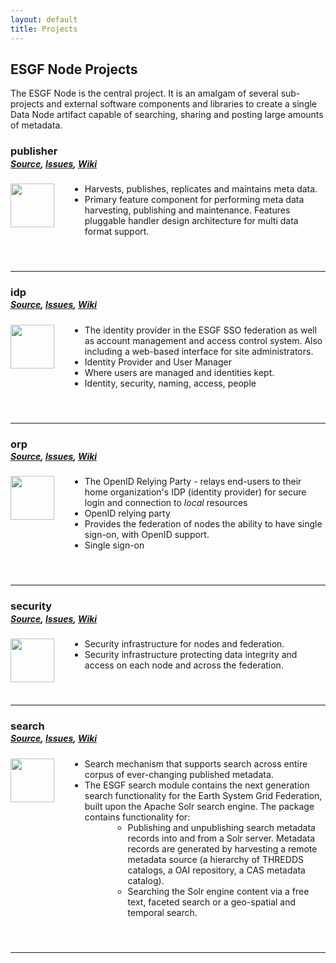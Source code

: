 ```yaml
---
layout: default
title: Projects
---
```


<style>
  ul {
    margin-left: 95px;
  }
  ul ul {
    margin: 0 0 0 45px;
  }
  hr, h4 {
    margin-top: 55px;
  }
  h5 {
    margin-top: -15px;
  }
  img.project-icon {
    height: 70px;
    border: none;
    float: left;
    height: 70px;
    width: 70px;
  }
</style>

## ESGF Node Projects

The ESGF Node is the central project.  It is an amalgam of several
sub-projects and external software components and libraries to create a single
Data Node artifact capable of searching, sharing and posting large amounts of
metadata.


### publisher

##### [Source][ESGF/esg-publisher], [Issues][ESGF/esg-publisher/issues], [Wiki][ESGF/esg-publisher/wiki]

<img src="{{site.url}}/media/images/publisher.png" class="project-icon">

* Harvests, publishes, replicates and maintains meta data.
* Primary feature component for performing meta data harvesting, publishing
and maintenance. Features pluggable handler design architecture for multi
data format support.

---

### idp

##### [Source][ESGF/esgf-idp], [Issues][ESGF/esgf-idp/issues], [Wiki][ESGF/esgf-idp/wiki]

<img src="{{site.url}}/media/images/idp.jpg" class="project-icon">

* The identity provider in the ESGF SSO federation as well as account management
and access control system. Also including a web-based interface for site
administrators.
* Identity Provider and User Manager
* Where users are managed and identities kept.
* Identity, security, naming, access, people

---

### orp

##### [Source][ESGF/esgf-orp], [Issues][ESGF/esgf-orp/issues], [Wiki][ESGF/esgf-orp/wiki]

<img src="{{site.url}}/media/images/orp.png" class="project-icon">

* The OpenID Relying Party - relays end-users to their home organization's IDP
(identity provider) for secure login and connection to *local* resources
* OpenID relying party
* Provides the federation of nodes the ability to have single sign-on, with
OpenID support.
* Single sign-on

---

### security

##### [Source][ESGF/esgf-security], [Issues][ESGF/esgf-security/issues], [Wiki][ESGF/esgf-security/wiki]

<img src="{{site.url}}/media/images/security.png" class="project-icon">

* Security infrastructure for nodes and federation.
* Security infrastructure protecting data integrity and access on each node and
across the federation.

---

### search

##### [Source][ESGF/esgf-search], [Issues][ESGF/esgf-search/issues], [Wiki][ESGF/esgf-search/wiki]

<img src="{{site.url}}/media/images/search.png" class="project-icon">

* Search mechanism that supports search across entire corpus of ever-changing
published metadata.
* The ESGF search module contains the next generation search functionality for
the Earth System Grid Federation, built upon the Apache Solr search engine. The
package contains functionality for:
  * Publishing and unpublishing search metadata records into and from a Solr
  server. Metadata records are generated by harvesting a remote metadata source
  (a hierarchy of THREDDS catalogs, a OAI repository, a CAS metadata catalog).
  * Searching the Solr engine content via a free text, faceted search or a
  geo-spatial and temporal search.

---

[ESGF/esgf-idp]:                  https://github.com/ESGF/esgf-idp
[ESGF/esgf-idp/issues]:           https://github.com/ESGF/esgf-idp/issues
[ESGF/esgf-idp/wiki]:             https://github.com/ESGF/esgf-idp/wiki


[ESGF/esgf-orp]:                  https://github.com/ESGF/esgf-orp
[ESGF/esgf-orp/issues]:           https://github.com/ESGF/esgf-orp/issues
[ESGF/esgf-orp/wiki]:             https://github.com/ESGF/esgf-orp/wiki

[ESGF/esg-publisher]:            https://github.com/ESGF/esg-publisher
[ESGF/esg-publisher/issues]:     https://github.com/ESGF/esg-publisher/issues
[ESGF/esg-publisher/wiki]:       https://github.com/ESGF/esg-publisher/wiki

[ESGF/esgf-search]:               https://github.com/ESGF/esgf-search
[ESGF/esgf-search/issues]:        https://github.com/ESGF/esgf-search/issues
[ESGF/esgf-search/wiki]:          https://github.com/ESGF/esgf-search/wiki

[ESGF/esgf-security]:             https://github.com/ESGF/esgf-security
[ESGF/esgf-security/issues]:      https://github.com/ESGF/esgf-security/issues
[ESGF/esgf-security/wiki]:        https://github.com/ESGF/esgf-security/wiki

